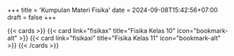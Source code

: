 +++
title = 'Kumpulan Materi Fisika'
date = 2024-09-08T15:42:56+07:00
draft = false
+++

{{< cards >}}
  {{< card link="fisikax" title="Fisika Kelas 10" icon="bookmark-alt" >}}
  {{< card link="fisikaxi" title="Fisika Kelas 11" icon="bookmark-alt" >}}
{{< /cards >}}

